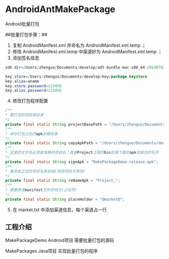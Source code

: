 # AndroidAntMakePackage
Android批量打包

##批量打包步骤：##
 1. 复制 AndroidManifest.xml 并命名为 AndroidManifest.xml.temp ；
 2. 修改 AndroidManifest.xml.temp 中渠道好为 AndroidManifest.xml.temp ；
 3. 添加签名信息
 
 ```java
sdk.dir=/Users/zhenguo/Documents/develop/adt-bundle-mac-x86_64-20140702/sdk

key.store=/Users/zhenguo/Documents/develop/key/package.keystore
key.alias=aname
key.store.password=123456
key.alias.password=123456
 ```
 
 4. 修改打包程序配置

 
 ```java
/**
 * 要打包的项目根目录
 */
 private final static String projectBasePath = "/Users/zhenguo/Documents/develop/github/AndroidAntMakePackage/MakePackageDemo";
/**
 * 保存打包之后的apk的根目录
 */
private final static String copyApkPath = "/Users/zhenguo/Documents/develop/apks";
/**
 * 这里的文件名必须是准确的项目名！就是Project工程的bin目录下面的apk安装包的名字
 */
private final static String signApk = "MakePackageDemo-release.apk";
/**
 * 重命名之后的项目名称前缀(地图项目不用改)
 */
private final static String reNameApk = "Project_";
/**
 * 需要修改manifest文件的地方(占位符)
 */
private final static String placeHolder = "@market@";
 ```
 
 5. 在 market.txt 中添加渠道信息，每个渠道占一行
 
## 工程介绍 ##

MakePackageDemo Android项目 需要批量打包的源码

MakePackages Java项目 实现批量打包的程序

